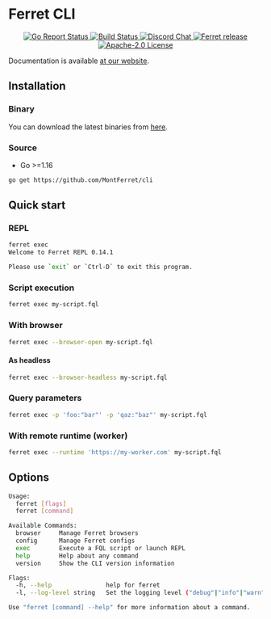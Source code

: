 # Ferret CLI

<p align="center">
	<a href="https://goreportcard.com/report/github.com/MontFerret/cli">
		<img alt="Go Report Status" src="https://goreportcard.com/badge/github.com/MontFerret/cli">
	</a>
	<a href="https://github.com/MontFerret/cli/actions">
		<img alt="Build Status" src="https://github.com/MontFerret/cli/workflows/build/badge.svg">
	</a>
	<a href="https://discord.gg/kzet32U">
		<img alt="Discord Chat" src="https://img.shields.io/discord/501533080880676864.svg">
	</a>
	<a href="https://github.com/MontFerret/cli/releases">
		<img alt="Ferret release" src="https://img.shields.io/github/release/MontFerret/cli.svg">
	</a>
	<a href="https://opensource.org/licenses/Apache-2.0">
		<img alt="Apache-2.0 License" src="http://img.shields.io/badge/license-Apache-brightgreen.svg">
	</a>
</p>

Documentation is available [at our website](https://www.montferret.dev/docs/introduction/).

## Installation

### Binary
You can download the latest binaries from [here](https://github.com/MontFerret/cli/releases).

### Source
* Go >=1.16

```bash
go get https://github.com/MontFerret/cli
```

## Quick start

### REPL

```bash
ferret exec
Welcome to Ferret REPL 0.14.1

Please use `exit` or `Ctrl-D` to exit this program.
```

### Script execution
```bash
ferret exec my-script.fql
```

### With browser

```bash
ferret exec --browser-open my-script.fql
```

#### As headless

```bash
ferret exec --browser-headless my-script.fql
```

### Query parameters

```bash
ferret exec -p 'foo:"bar"' -p 'qaz:"baz"' my-script.fql
```

### With remote runtime (worker)
```bash
ferret exec --runtime 'https://my-worker.com' my-script.fql
```

## Options

```bash
Usage:
  ferret [flags]
  ferret [command]

Available Commands:
  browser     Manage Ferret browsers
  config      Manage Ferret configs
  exec        Execute a FQL script or launch REPL
  help        Help about any command
  version     Show the CLI version information

Flags:
  -h, --help               help for ferret
  -l, --log-level string   Set the logging level ("debug"|"info"|"warn"|"error"|"fatal") (default "info")

Use "ferret [command] --help" for more information about a command.

```
